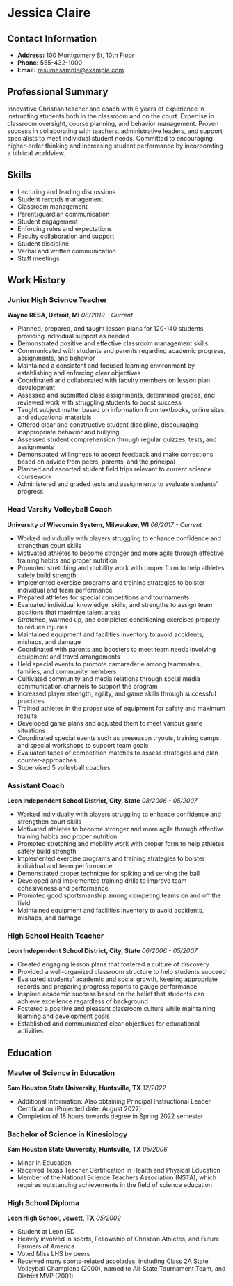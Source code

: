 # Jessica Claire

## Contact Information
- **Address:** 100 Montgomery St, 10th Floor
- **Phone:** 555-432-1000
- **Email:** resumesample@example.com

## Professional Summary
Innovative Christian teacher and coach with 6 years of experience in instructing students both in the classroom and on the court. Expertise in classroom oversight, course planning, and behavior management. Proven success in collaborating with teachers, administrative leaders, and support specialists to meet individual student needs. Committed to encouraging higher-order thinking and increasing student performance by incorporating a biblical worldview.

## Skills
- Lecturing and leading discussions
- Student records management
- Classroom management
- Parent/guardian communication
- Student engagement
- Enforcing rules and expectations
- Faculty collaboration and support
- Student discipline
- Verbal and written communication
- Staff meetings

## Work History

### Junior High Science Teacher
**Wayne RESA, Detroit, MI**
*08/2019 - Current*
- Planned, prepared, and taught lesson plans for 120-140 students, providing individual support as needed
- Demonstrated positive and effective classroom management skills
- Communicated with students and parents regarding academic progress, assignments, and behavior
- Maintained a consistent and focused learning environment by establishing and enforcing clear objectives
- Coordinated and collaborated with faculty members on lesson plan development
- Assessed and submitted class assignments, determined grades, and reviewed work with struggling students to boost success
- Taught subject matter based on information from textbooks, online sites, and educational materials
- Offered clear and constructive student discipline, discouraging inappropriate behavior and bullying
- Assessed student comprehension through regular quizzes, tests, and assignments
- Demonstrated willingness to accept feedback and make corrections based on advice from peers, parents, and the principal
- Planned and escorted student field trips relevant to current science coursework
- Administered and graded tests and assignments to evaluate students' progress

### Head Varsity Volleyball Coach
**University of Wisconsin System, Milwaukee, WI**
*06/2017 - Current*
- Worked individually with players struggling to enhance confidence and strengthen court skills
- Motivated athletes to become stronger and more agile through effective training habits and proper nutrition
- Promoted stretching and mobility work with proper form to help athletes safely build strength
- Implemented exercise programs and training strategies to bolster individual and team performance
- Prepared athletes for special competitions and tournaments
- Evaluated individual knowledge, skills, and strengths to assign team positions that maximize talent areas
- Stretched, warmed up, and completed conditioning exercises properly to reduce injuries
- Maintained equipment and facilities inventory to avoid accidents, mishaps, and damage
- Coordinated with parents and boosters to meet team needs involving equipment and travel arrangements
- Held special events to promote camaraderie among teammates, families, and community members
- Cultivated community and media relations through social media communication channels to support the program
- Increased player strength, agility, and game skills through successful practices
- Trained athletes in the proper use of equipment for safety and maximum results
- Developed game plans and adjusted them to meet various game situations
- Coordinated special events such as preseason tryouts, training camps, and special workshops to support team goals
- Evaluated tapes of competition matches to assess strategies and plan counter-approaches
- Supervised 5 volleyball coaches

### Assistant Coach
**Leon Independent School District, City, State**
*08/2006 - 05/2007*
- Worked individually with players struggling to enhance confidence and strengthen court skills
- Motivated athletes to become stronger and more agile through effective training habits and proper nutrition
- Promoted stretching and mobility work with proper form to help athletes safely build strength
- Implemented exercise programs and training strategies to bolster individual and team performance
- Demonstrated proper technique for spiking and serving the ball
- Developed and implemented training drills to improve team cohesiveness and performance
- Promoted good sportsmanship among competing teams on and off the field
- Maintained equipment and facilities inventory to avoid accidents, mishaps, and damage

### High School Health Teacher
**Leon Independent School District, City, State**
*06/2006 - 05/2007*
- Created engaging lesson plans that fostered a culture of discovery
- Provided a well-organized classroom structure to help students succeed
- Evaluated students' academic and social growth, keeping appropriate records and preparing progress reports to gauge performance
- Inspired academic success based on the belief that students can achieve excellence regardless of background
- Fostered a positive and pleasant classroom culture while maintaining learning and development goals
- Established and communicated clear objectives for educational activities

## Education

### Master of Science in Education
**Sam Houston State University, Huntsville, TX**
*12/2022*
- Additional Information: Also obtaining Principal Instructional Leader Certification (Projected date: August 2022)
- Completion of 18 hours towards degree in Spring 2022 semester

### Bachelor of Science in Kinesiology
**Sam Houston State University, Huntsville, TX**
*05/2006*
- Minor in Education
- Received Texas Teacher Certification in Health and Physical Education
- Member of the National Science Teachers Association (NSTA), which requires outstanding achievements in the field of science education

### High School Diploma
**Leon High School, Jewett, TX**
*05/2002*
- Student at Leon ISD
- Heavily involved in sports, Fellowship of Christian Athletes, and Future Farmers of America
- Voted Miss LHS by peers
- Received many sports-related accolades, including Class 2A State Volleyball Champions (2000), named to All-State Tournament Team, and District MVP (2001)